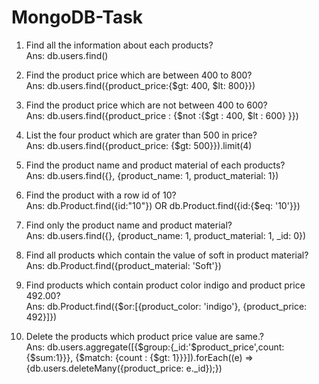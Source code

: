 # MongoDB-Task
1)	Find all the information about each products?<br/>
Ans: db.users.find()

2)	Find the product price which are between 400 to 800?<br/>
Ans: db.users.find({product_price:{$gt: 400, $lt: 800}})

3)	Find the product price which are not between 400 to 600?<br/>
Ans: db.users.find({product_price : {$not :{$gt : 400, $lt : 600} }})

4)	List the four product which are grater than 500 in price?<br/>
Ans: db.users.find({product_price: {$gt: 500}}).limit(4)

5)	Find the product name and product material of each products?<br/>
Ans: db.users.find({}, {product_name: 1, product_material: 1})

6)	Find the product with a row id of 10?<br/>
Ans: db.Product.find({id:"10"})  OR  db.Product.find({id:{$eq: '10'}})

7)	Find only the product name and product material?<br/>
Ans: db.users.find({}, {product_name: 1, product_material: 1, _id: 0})

8)	Find all products which contain the value of soft in product material?<br/>
Ans: db.Product.find({product_material: 'Soft'})

9)	Find products which contain product color indigo  and product price 492.00?<br/>
Ans: db.Product.find({$or:[{product_color: 'indigo'}, {product_price: 492}]})

10)	Delete the products which product price value are same.?<br/>
Ans:
db.users.aggregate([{$group:{_id:'$product_price',count:{$sum:1}}},
{$match: {count : {$gt: 1}}}]).forEach((e) => {db.users.deleteMany({product_price: e._id});})














